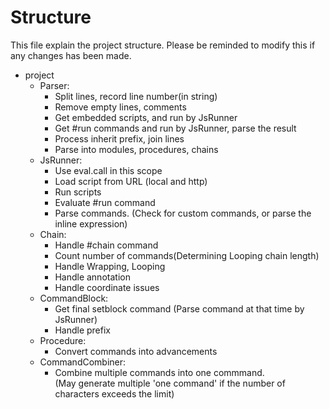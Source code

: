 # Structure
This file explain the project structure. Please be reminded to modify this if any changes has been made.

+ project
  + Parser:
    + Split lines, record line number(in string)
    + Remove empty lines, comments
    + Get embedded scripts, and run by JsRunner
    + Get #run commands and run by JsRunner, parse the result
    + Process inherit prefix, join lines
    + Parse into modules, procedures, chains
  + JsRunner:
    + Use eval.call in this scope
    + Load script from URL (local and http)
    + Run scripts
    + Evaluate #run command
    + Parse commands. (Check for custom commands, or parse the inline expression)
  + Chain:
    + Handle #chain command
    + Count number of commands(Determining Looping chain length)
    + Handle Wrapping, Looping
    + Handle annotation
    + Handle coordinate issues
  + CommandBlock:
    + Get final setblock command (Parse command at that time by JsRunner)
    + Handle prefix
  + Procedure:
    + Convert commands into advancements
  + CommandCombiner:
    + Combine multiple commands into one commmand.  
      (May generate multiple 'one command' if the number of characters exceeds the limit)

